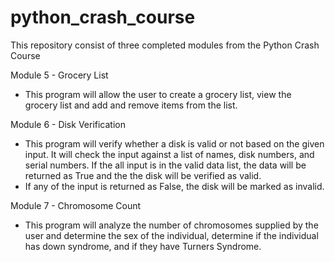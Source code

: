 # python_crash_course

This repository consist of three completed modules from the Python Crash Course

Module 5 - Grocery List
- This program will allow the user to create a grocery list, view the grocery list and
add and remove items from the list.

Module 6 - Disk Verification
- This program will verify whether a disk is valid or not based on the given input. It will check the input 
against a list of names, disk numbers, and serial numbers. If the all input is in the valid data list, the data 
will be returned as True and the the disk will be verified as valid.
- If any of the input is returned as False, the disk will be marked as invalid.

Module 7 - Chromosome Count
- This program will analyze the number of chromosomes supplied by the
user and determine the sex of the individual, determine if the individual
has down syndrome, and if they have Turners Syndrome.
